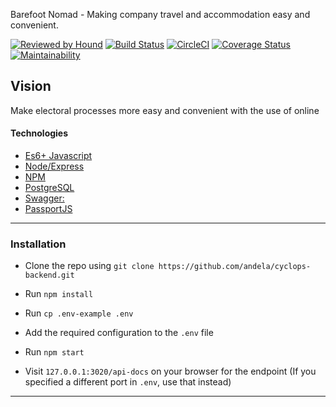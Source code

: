 Barefoot Nomad - Making company travel and accommodation easy and convenient.

[![Reviewed by Hound](https://img.shields.io/badge/Reviewed_by-Hound-8E64B0.svg)](https://houndci.com) 
[![Build Status](https://travis-ci.org/justinefe/voting-system.svg?branch=develop)](https://travis-ci.org/justinefe/voting-system)
[![CircleCI](https://circleci.com/gh/justinefe/voting-system.svg?style=svg)](https://circleci.com/gh/justinefe/voting-system)
[![Coverage Status](https://coveralls.io/repos/github/justinefe/voting-system/badge.svg?branch=develop)](https://coveralls.io/github/justinefe/voting-system?branch=develop)
[![Maintainability](https://api.codeclimate.com/v1/badges/099c196489f50e8de454/maintainability)](https://codeclimate.com/github/justinefe/voting-system/maintainability)


## Vision
Make electoral processes more easy and convenient with the use of online 


#### Technologies

- [Es6+ Javascript](https://www.ecma-international.org/ecma-262/9.0/index.html)
- [Node/Express](https://nodejs.org/en/)
- [NPM](npmjs.com)
- [PostgreSQL](https://www.postgresql.org/)
- [Swagger:](https://swagger.io/)
- [PassportJS](http://www.passportjs.org)

---

### Installation

- Clone the repo using `git clone https://github.com/andela/cyclops-backend.git`

- Run `npm install`

- Run `cp .env-example .env`

- Add the required configuration to the `.env` file

- Run `npm start`

- Visit `127.0.0.1:3020/api-docs` on your browser for the endpoint (If you specified a different port in `.env`, use that instead) 

---
